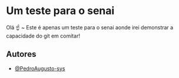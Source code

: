 
# Um teste para o senai

Olá ☝
~
Este é apenas um teste para o senai aonde irei demonstrar a capacidade do git em comitar!

## Autores

- [@PedroAugusto-sys](https://github.com/PedroAugusto-sys)

